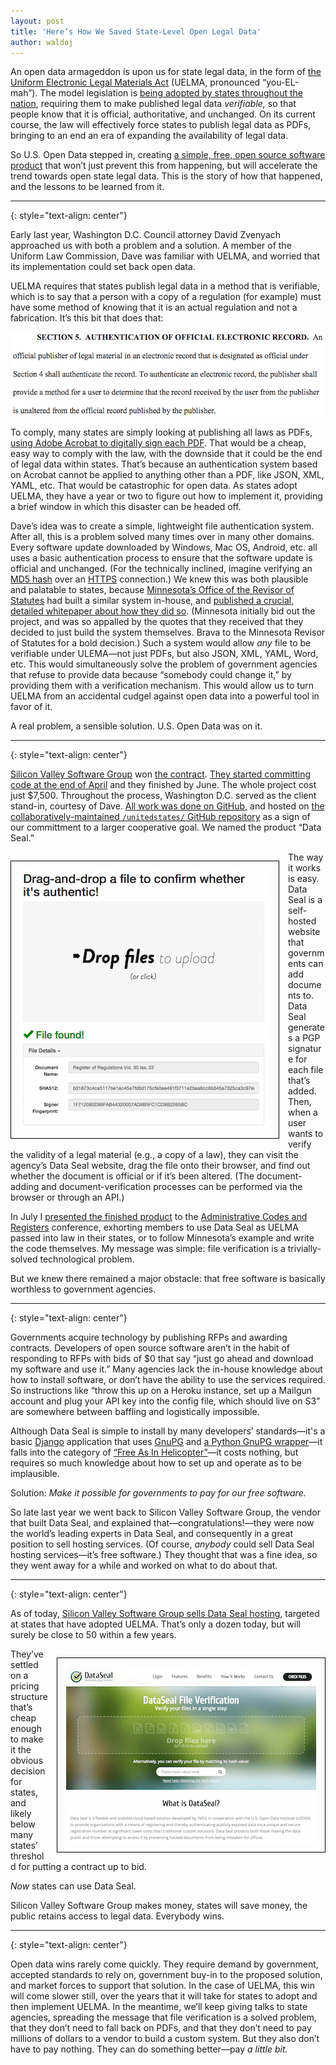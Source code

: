 ```yaml
---
layout: post
title: 'Here’s How We Saved State-Level Open Legal Data'
author: waldoj
---
```


An open data armageddon is upon us for state legal data, in the form of [the Uniform Electronic Legal Materials Act](http://www.aallnet.org/Documents/Government-Relations/UELMA) (UELMA, pronounced “you-EL-mah”). The model legislation is [being adopted by states throughout the nation](http://www.aallnet.org/Documents/Government-Relations/UELMA/UELMAenactments.pdf), requiring them to make published legal data _verifiable,_ so that people know that it is official, authoritative, and unchanged. On its current course, the law will effectively force states to publish legal data as PDFs, bringing to an end an era of expanding the availability of legal data.

So U.S. Open Data stepped in, creating [a simple, free, open source software product](https://github.com/unitedstates/data-seal/) that won’t just prevent this from happening, but will accelerate the trend towards open state legal data. This is the story of how that happened, and the lessons to be learned from it.

* * *
{: style="text-align: center"}

Early last year, Washington D.C. Council attorney David Zvenyach approached us with both a problem and a solution. A member of the Uniform Law Commission, Dave was familiar with UELMA, and worried that its implementation could set back open data.

UELMA requires that states publish legal data in a method that is verifiable, which is to say that a person with a copy of a regulation (for example) must have some method of knowing that it is an actual regulation and not a fabrication. It’s this bit that does that:

[![screenshot of Data Seal](/img/dataseal-uelma.png)](http://www.aallnet.org/Documents/Government-Relations/2011Oct-UniformElectronicLegalMaterialAct-Final.pdf)

To comply, many states are simply looking at publishing all laws as PDFs, [using Adobe Acrobat to digitally sign each PDF](https://helpx.adobe.com/acrobat/kb/certificate-signatures.html). That would be a cheap, easy way to comply with the law, with the downside that it could be the end of legal data within states. That’s because an authentication system based on Acrobat cannot be applied to anything other than a PDF, like JSON, XML, YAML, etc. That would be catastrophic for open data. As states adopt UELMA, they have a year or two to figure out how to implement it, providing a brief window in which this disaster can be headed off.

Dave’s idea was to create a simple, lightweight file authentication system. After all, this is a problem solved many times over in many other domains. Every software update downloaded by Windows, Mac OS, Android, etc. all uses a basic authentication process to ensure that the software update is official and unchanged. (For the technically inclined, imagine verifying an [MD5 hash](https://en.wikipedia.org/wiki/MD5) over an [HTTPS](https://en.wikipedia.org/wiki/HTTPS) connection.) We knew this was both plausible and palatable to states, because [Minnesota’s Office of the Revisor of Statutes](https://www.revisor.leg.state.mn.us/) had built a similar system in-house, and [published a crucial, detailed whitepaper about how they did so](http://www.aallnet.org/Documents/Government-Relations/UELMA/MNAuthPrototype082012.pdf). (Minnesota initially bid out the project, and was so appalled by the quotes that they received that they decided to just build the system themselves. Brava to the Minnesota Revisor of Statutes for a bold decision.) Such a system would allow _any_ file to be verifiable under ULEMA—not just PDFs, but also JSON, XML, YAML, Word, etc. This would simultaneously solve the problem of government agencies that refuse to provide data because “somebody could change it,” by providing them with a verification mechanism. This would allow us to turn UELMA from an accidental cudgel against open data into a powerful tool in favor of it.

A real problem, a sensible solution. U.S. Open Data was on it.

* * *
{: style="text-align: center"}

[Silicon Valley Software Group](http://svsg.co/) won [the contract](https://github.com/opendata/contracts/tree/master/Data%20Authentication). [They started committing code at the end of April](https://github.com/unitedstates/data-seal/commits/master) and they finished by June. The whole project cost just $7,500. Throughout the process, Washington D.C. served as the client stand-in, courtesy of Dave. [All work was done on GitHub](https://github.com/unitedstates/data-seal/), and hosted on [the collaboratively-maintained `/unitedstates/` GitHub repository](https://theunitedstates.io/) as a sign of our committment to a larger cooperative goal. We named the product “Data Seal.”

<img alt="screenshot of Data Seal" src="/img/dataseal-screenshot.png" width="400" height="415" style="border: 1px solid #000; float: left; margin: 1em 1em 1em 0; padding: 1em;" />

The way it works is easy. Data Seal is a self-hosted website that governments can add documents to. Data Seal generates a PGP signature for each file that’s added. Then, when a user wants to verify the validity of a legal material (e.g., a copy of a law), they can visit the agency’s Data Seal website, drag the file onto their browser, and find out whether the document is official or if it’s been altered. (The document-adding and document-verification processes can be performed via the browser or through an API.)

In July I [presented the finished product](http://www.administrativerules.org/wp-content/uploads/2014/05/UELMA-Data-Seal.pdf) to the [Administrative Codes and Registers](http://www.administrativerules.org/) conference, exhorting members to use Data Seal as UELMA passed into law in their states, or to follow Minnesota’s example and write the code themselves. My message was simple: file verification is a trivially-solved technological problem.

But we knew there remained a major obstacle: that free software is basically worthless to government agencies.

* * *
{: style="text-align: center"}

Governments acquire technology by publishing RFPs and awarding contracts. Developers of open source software aren’t in the habit of responding to RFPs with bids of $0 that say “just go ahead and download my software and use it.” Many agencies lack the in-house knowledge about how to install software, or don’t have the ability to use the services required. So instructions like “throw this up on a Heroku instance, set up a Mailgun account and plug your API key into the config file, which should live on S3” are somewhere between baffling and logistically impossible.

Although Data Seal is simple to install by many developers’ standards—it's a basic [Django](https://www.djangoproject.com/) application that uses [GnuPG](https://www.gnupg.org/) and [a Python GnuPG wrapper](https://pypi.python.org/pypi/gnupg)—it falls into the category of [“Free As In Helicopter”](http://www.military.com/daily-news/2015/01/13/free-army-helicopter-costs-newarks-police-2-million.html)—it costs nothing, but requires so much knowledge about how to set up and operate as to be implausible.

Solution: _Make it possible for governments to pay for our free software._

So late last year we went back to Silicon Valley Software Group, the vendor that built Data Seal, and explained that—congratulations!—they were now the world’s leading experts in Data Seal, and consequently in a great position to sell hosting services. (Of course, _anybody_ could sell Data Seal hosting services—it’s free software.) They thought that was a fine idea, so they went away for a while and worked on what to do about that.

* * *
{: style="text-align: center"}

As of today, [Silicon Valley Software Group sells Data Seal hosting](https://dataseal.svsg.co/), targeted at states that have adopted UELMA. That’s only a dozen today, but will surely be close to 50 within a few years.

<a href="https://dataseal.svsg.co/"><img alt="screenshot of SVSG’s website" src="/img/dataseal-hosting.png" width="400" height="282" style="border: 1px solid #000; float: right; margin: 1em 0 1em 1em; padding: 1em;" /></a>

They’ve settled on a pricing structure that’s cheap enough to make it the obvious decision for states, and likely below many states’ threshold for putting a contract up to bid.

_Now_ states can use Data Seal.

Silicon Valley Software Group makes money, states will save money, the public retains access to legal data. Everybody wins.

* * *
{: style="text-align: center"}

Open data wins rarely come quickly. They require demand by government, accepted standards to rely on, government buy-in to the proposed solution, and market forces to support that solution. In the case of UELMA, this win will come slower still, over the years that it will take for states to adopt and then implement UELMA. In the meantime, we’ll keep giving talks to state agencies, spreading the message that file verification is a solved problem, that they don’t need to fall back on PDFs, and that they don’t need to pay millions of dollars to a vendor to build a custom system. But they also don’t have to pay nothing. They can do something better—pay _a little bit._
